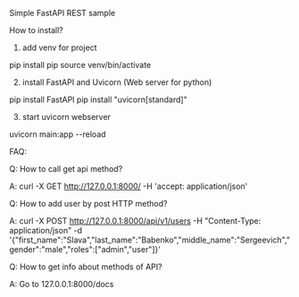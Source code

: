 Simple FastAPI REST sample

How to install?

1. add venv for project

pip install pip
source venv/bin/activate

2. install FastAPI and Uvicorn (Web server for python)

pip install FastAPI
pip install "uvicorn[standard]"

3. start uvicorn webserver

uvicorn main:app --reload

FAQ:

Q: How to call get api method?

A: curl -X GET http://127.0.0.1:8000/ -H 'accept: application/json' 

Q: How to add user by post HTTP method?

A:
curl -X POST http://127.0.0.1:8000/api/v1/users -H "Content-Type: application/json" -d '{"first_name":"Slava","last_name":"Babenko","middle_name":"Sergeevich","gender":"male","roles":["admin","user"]}'



Q: How to get info about methods of API?

A:
Go to 127.0.0.1:8000/docs
